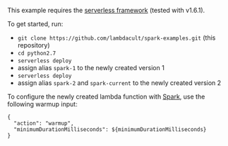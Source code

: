 This example requires the [serverless framework](http://serverless.com) (tested with v1.6.1).

To get started, run:
* `git clone https://github.com/lambdacult/spark-examples.git` (this repository)
* `cd python2.7`
* `serverless deploy`
* assign alias `spark-1` to the newly created version 1
* `serverless deploy`
* assign alias `spark-2` and `spark-current` to the newly created version 2

To configure the newly created lambda function with [Spark](https://lambdacult.com/spark), use the following warmup input:
```
{
  "action": "warmup",
  "minimumDurationMilliseconds": ${minimumDurationMilliseconds}
}
```

